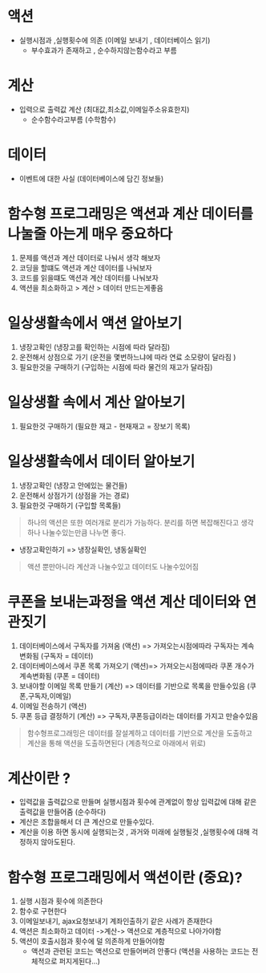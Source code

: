 # 액션
- 실행시점과 ,실행횟수에 의존 (이메일 보내기 , 데이터베이스 읽기)
  - 부수효과가 존재하고 , 순수하지않는함수라고 부름
# 계산
- 입력으로 출력값 계산 (최대값,최소값,이메일주소유효한지)
  - 순수함수라고부름 (수학함수)
# 데이터
- 이벤트에 대한 사실 (데이터베이스에 담긴 정보들)

# 함수형 프로그래밍은 액션과 계산 데이터를 나눌줄 아는게 매우 중요하다
1. 문제를 액션과 계산 데이터로 나눠서 생각 해보자
2. 코딩을 할떄도 액션과 계산 데이터를 나눠보자
3. 코드를 읽을떄도 액션과 계산 데이터를 나눠보자
4. 액션을 최소화하고 > 계산 > 데이터 만드는게좋음

# 일상생활속에서 액션 알아보기
1. 냉장고확인 (냉장고를 확인하는 시점에 따라 달라짐)
2. 운전해서 상점으로 가기 (운전을 몇번하느냐에 따라 연료 소모량이 달라짐 )
3. 필요한것을 구매하기 (구입하는 시점에 따라 물건의 재고가 달라짐)


# 일상생활 속에서 계산 알아보기
1. 필요한것 구매하기 (필요한 재고 - 현재재고 = 장보기 목록)


# 일상생활속에서 데이터 알아보기
1. 냉장고확인 (냉장고 안에있는 물건들)
2. 운전해서 상점가기 (상점을 가는 경로)
3. 필요한것 구매하기 (구입할 목록들)

> 하나의 액션은 또한 여러개로 분리가 가능하다. 분리를 하면 복잡해진다고 생각하나 나눌수있는만큼 나누면 좋다.
- 냉장고확인하기 => 냉장실확인, 냉동실확인
> 액션 뿐만아니라 계산과 나눌수있고 데이터도 나눌수있어짐

# 쿠폰을 보내는과정을 액션 계산 데이터와 연관짓기
1. 데이터베이스에서 구독자를 가져옴 (액션) => 가져오는시점에따라 구독자는 계속 변화됨 (구독자 = 데이터)
2. 데이터베이스에서 쿠폰 목록 가져오기 (액션)=> 가져오는시점에따라 쿠폰 개수가 계속변화됨 (쿠폰 = 데이터)
3. 보내야할 이메일 목록 만들기 (계산) => 데이터를 기반으로 목록을 만들수있음 (쿠폰,구독자,이메일)
4. 이메일 전송하기 (액션) 
5. 쿠폰 등급 결정하기 (계산) => 구독자,쿠폰등급이라는 데이터를 가지고 만슬수있음

> 함수형프로그래밍은 데이터를 잘설계하고 데이터를 기반으로 계산을 도출하고 계산을 통해 액션을 도출하면된다 (계층적으로 아래에서 위로)

# 계산이란 ?
- 입력값을 출력값으로 만들며 실행시점과 횟수에 관계없이 항상 입력값에 대해 같은 출력값을 만들어줌 (순수하다)
- 계산은 조합을해서 더 큰 계산으로 만들수있다.
- 계산을 이용 하면 동시에 실행되는것 , 과거와 미래에 실행될것 ,실행횟수에 대해 걱정하지 않아도된다.

# 함수형 프로그래밍에서 액션이란 (중요)?
1. 실행 시점과 횟수에 의존한다
2. 함수로 구현한다
3. 이메일보내기, ajax요청보내기 계좌인출하기 같은 사례가 존재한다
4. 액션은 최소화하고 데이터 ->계산-> 액션으로 계층적으로 나아가야함
5. 액션이 호출시점과 횟수에 덜 의존하게 만들어야함 
   -  액션과 관련된 코드는 액션으로 만들어버려 안좋다 (액션을 사용하는 코드는 전체적으로 퍼지게된다...)